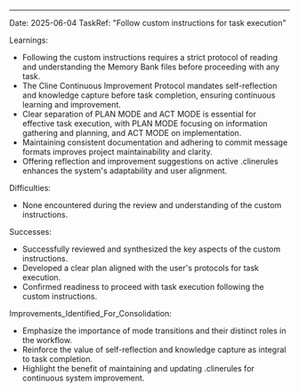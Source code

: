 ---

Date: 2025-06-04
TaskRef: "Follow custom instructions for task execution"

Learnings:

- Following the custom instructions requires a strict protocol of reading and understanding the Memory Bank files before proceeding with any task.
- The Cline Continuous Improvement Protocol mandates self-reflection and knowledge capture before task completion, ensuring continuous learning and improvement.
- Clear separation of PLAN MODE and ACT MODE is essential for effective task execution, with PLAN MODE focusing on information gathering and planning, and ACT MODE on implementation.
- Maintaining consistent documentation and adhering to commit message formats improves project maintainability and clarity.
- Offering reflection and improvement suggestions on active .clinerules enhances the system's adaptability and user alignment.

Difficulties:

- None encountered during the review and understanding of the custom instructions.

Successes:

- Successfully reviewed and synthesized the key aspects of the custom instructions.
- Developed a clear plan aligned with the user's protocols for task execution.
- Confirmed readiness to proceed with task execution following the custom instructions.

Improvements_Identified_For_Consolidation:

- Emphasize the importance of mode transitions and their distinct roles in the workflow.
- Reinforce the value of self-reflection and knowledge capture as integral to task completion.
- Highlight the benefit of maintaining and updating .clinerules for continuous system improvement.

